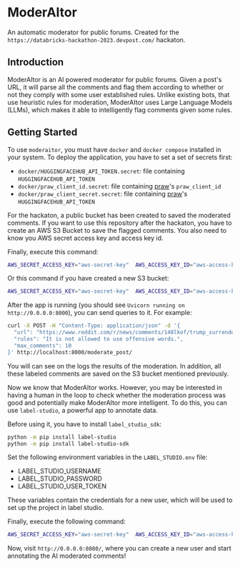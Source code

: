 # ModerAItor

An automatic moderator for public forums. Created for the
`https://databricks-hackathon-2023.devpost.com/` hackaton.

## Introduction

ModerAItor is an AI powered moderator for public forums. Given a post's URL, it
will parse all the comments and flag them according to whether or not they comply
with some user established rules. Unlike existing bots, that use heuristic rules
for moderation, ModerAItor uses Large Language Models (LLMs), which makes it
able to intelligently flag comments given some rules.

## Getting Started

To use `moderaitor`, you must have `docker` and `docker compose` installed in
your system. To deploy the application, you have to set a set of secrets first:

- `docker/HUGGINGFACEHUB_API_TOKEN.secret`: file containing `HUGGINGFACEHUB_API_TOKEN`
- `docker/praw_client_id.secret`: file containing [praw](https://praw.readthedocs.io/en/stable/getting_started/quick_start.html)'s `praw_client_id`
- `docker/praw_client_secret.secret`: file containing [praw](https://praw.readthedocs.io/en/stable/getting_started/quick_start.html)'s `HUGGINGFACEHUB_API_TOKEN`

For the hackaton, a public bucket has been created to saved the moderated comments.
If you want to use this repository after the hackaton, you have to create an
AWS S3 Bucket to save the flagged comments. You also need to know you AWS secret
access key and access key id.

Finally, execute this command:

```bash
AWS_SECRET_ACCESS_KEY="aws-secret-key"  AWS_ACCESS_KEY_ID="aws-access-key-id" make run-app
```

Or this command if you have created a new S3 bucket:

```bash
AWS_SECRET_ACCESS_KEY="aws-secret-key"  AWS_ACCESS_KEY_ID="aws-access-key-id" COMMENTS_BUCKET="name-of-bucket" make run-app
```

After the app is running (you should see `Uvicorn running on http://0.0.0.0:8000`),
you can send queries to it. For example:

```bash
curl -X POST -H "Content-Type: application/json" -d '{
  "url": "https://www.reddit.com/r/news/comments/148lkof/trump_surrenders_to_federal_custody_in_classified/",
  "rules": "It is not allowed to use offensive words.",
  "max_comments": 10
}' http://localhost:8000/moderate_post/
```

You will can see on the logs the results of the moderation. In addition, all these
labeled comments are saved on the S3 bucket mentioned previously.

Now we know that ModerAItor works. However, you may be interested in having a
human in the loop to check whether the moderation process was good and potentially
make ModerAItor more intelligent. To do this, you can use `label-studio`, a powerful
app to annotate data.

Before using it, you have to install `label_studio_sdk`:

```bash
python -m pip install label-studio
python -m pip install label-studio-sdk
```

Set the following environment variables in the `LABEL_STUDIO.env` file:

- LABEL_STUDIO_USERNAME
- LABEL_STUDIO_PASSWORD
- LABEL_STUDIO_USER_TOKEN

These variables contain the credentials for a new user, which will be used to
set up the project in label studio.

Finally, execute the following command:

```bash
AWS_SECRET_ACCESS_KEY="aws-secret-key"  AWS_ACCESS_KEY_ID="aws-access-key-id"  make run-annotator
```

Now, visit `http://0.0.0.0:8080/`, where you can create a new user and start
annotating the AI moderated comments!